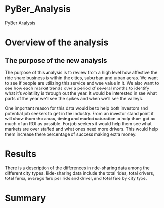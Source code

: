 # PyBer_Analysis
PyBer Analysis

# Overview of the analysis
## The purpose of the new analysis

The purpose of this analysis is to review from a high level how affective the ride share business is within the cities, suburban and urban aeras. We want to see if people are utilizing this service and wee value in it. We also want to see how each market trends over a period of several months to identify what it’s volatility is through out the year. It would be interested in see what parts of the year we’ll see the spikes and when we’ll see the valley’s. 

One important reason for this data would be to help both investors and potential job seekers to get in the industry. From an investor stand point it will show them the areas, timing and market saturation to help them get as much of an ROI as possible. For job seekers it would help them see what markets are over staffed and what ones need more drivers. This would help them increase there percentage of success making extra money.


# Results

There is a description of the differences in ride-sharing data among the different city types. Ride-sharing data include the total rides, total drivers, total fares, average fare per ride and driver, and total fare by city type.

# Summary
